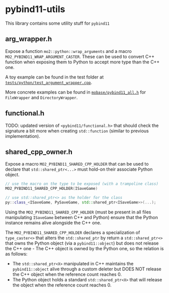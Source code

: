 # pybind11-utils

This library contains some utility stuff for `pybind11`

## arg_wrapper.h

Expose a function `mo2::python::wrap_arguments` and a macro
`MO2_PYBIND11_WRAP_ARGUMENT_CASTER`.
These can be used to convert C++ function when exposing them to Python to accept more
type than the C++ one.

A toy example can be found in the test folder at
[`tests/python/test_argument_wrapper.cpp`](../../tests/python/test_argument_wrapper.cpp).

More concrete examples can be found in
[`mobase/pybind11_all.h`](../mobase/pybind11_all.h) for `FileWrapper` and
`DirectoryWrapper`.

## functional.h

TODO: updated version of `<pybind11/functional.h>` that should check the signature
a bit more when creating `std::function` (similar to previous implementation).

## shared_cpp_owner.h

Expose a macro `MO2_PYBIND11_SHARED_CPP_HOLDER` that can be used to declare that
`std::shared_ptr<...>` must hold-on their associate Python object.

```cpp
// use the macro on the type to be exposed (with a trampoline class)
MO2_PYBIND11_SHARED_CPP_HOLDER(ISaveGame)

// use std::shared_ptr<> as the holder for the class
py::class_<ISaveGame, PySaveGame, std::shared_ptr<ISaveGame>>(...);
```

Using the `MO2_PYBIND11_SHARED_CPP_HOLDER` (must be present in all files manipulating
`ISaveGame` between C++ and Python) ensure that the Python instance remains alive
alongside the C++ one.

The `MO2_PYBIND11_SHARED_CPP_HOLDER` declares a specialization of `type_caster<>` that
alters the `std::shared_ptr` by return a `std::shared_ptr<>` that owns the Python
object (via a `pybind11::object`) but does not release the C++ one - The C++ object is
owned by the Python one, so the relation is as follows:

- The `std::shared_ptr<X>` manipulated in C++ maintains the `pybind11::object` alive
  through a custom deleter but DOES NOT release the C++ object when the reference count
  reaches 0.
- The Python object holds a standard `std::shared_ptr<X>` that will release the object
  when the reference count reaches 0.
